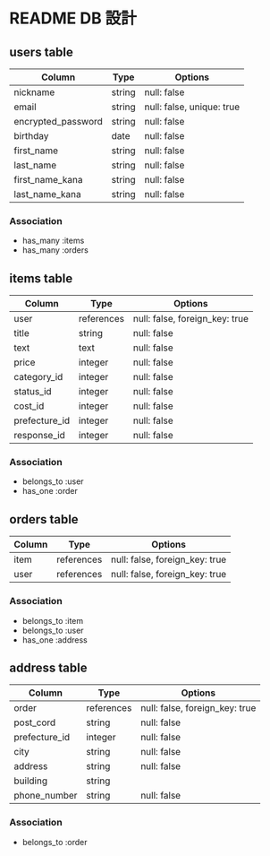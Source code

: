 # README DB 設計

## users table

| Column             | Type       | Options                        |
|--------------------|------------|--------------------------------|
| nickname           | string     | null: false                    |
| email              | string     | null: false, unique: true      |
| encrypted_password | string     | null: false                    |
| birthday           | date       | null: false                    |
| first_name         | string     | null: false                    |
| last_name          | string     | null: false                    |
| first_name_kana    | string     | null: false                    |
| last_name_kana     | string     | null: false                    |


### Association

- has_many :items
- has_many :orders

## items table

| Column        | Type           | Options                        |
|---------------|----------------|--------------------------------|
| user          | references     | null: false, foreign_key: true |
| title         | string         | null: false                    |
| text          | text           | null: false                    |
| price         | integer        | null: false                    |
| category_id   | integer        | null: false                    |
| status_id     | integer        | null: false                    |
| cost_id       | integer        | null: false                    |
| prefecture_id | integer        | null: false                    |
| response_id   | integer        | null: false                    |

### Association

- belongs_to :user
- has_one :order

## orders table

| Column          | Type       | Options                        |
|-----------------|------------|--------------------------------|
| item            | references | null: false, foreign_key: true |
| user            | references | null: false, foreign_key: true |

### Association

- belongs_to :item
- belongs_to :user
- has_one :address

## address table

| Column        | Type       | Options                        |
|---------------|------------|--------------------------------|
| order         | references | null: false, foreign_key: true |
| post_cord     | string     | null: false                    |
| prefecture_id | integer    | null: false                    |
| city          | string     | null: false                    |
| address       | string     | null: false                    |
| building      | string     |                                |
| phone_number  | string     | null: false                    |

### Association

- belongs_to :order